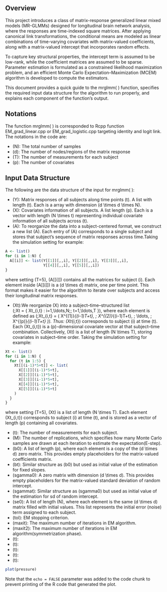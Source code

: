 ## Overview

This project introduces a class of matrix-response generalized linear mixed models (MR-GLMMs) designed for longitudinal brain network analysis, where the responses are time-indexed square matrices. After applying canonical link transformations, the conditional means are modeled as linear combinations of time-varying covariates with matrix-valued coefficients, along with a matrix-valued intercept that incorporates random effects.

To capture key structural properties, the intercept term is assumed to be low-rank, while the coefficient matrices are assumed to be sparse. Parameter estimation is formulated as a constrained likelihood maximization problem, and an efficient Monte Carlo Expectation–Maximization (MCEM) algorithm is developed to compute the estimators.

This document provides a quick guide to the mrglmm( ) function, specifies the required input data structure for the algorithm to run properly, and explains each component of the function’s output.


## Notations
The function mrglmm( ) is corresponded to Rcpp function EM_grad_linear.cpp or EM_grad_logistic.cpp targeting identity and logit link. The notations in the code are:

- \(N\): The total number of samples  
- \(d\): The number of nodes/regions of the matrix response  
- \(T\): The number of measurements for each subject  
- \(p\): The number of covariates  

## Input Data Structure
The following are the data structure of the input for mrglmm( ):

- \(Y\): Matrix responses of all subjects along time points \(t\). A list with length \(t\). Each is a array with dimension \(d \times d \times N\).
- \(X\): Covariates information of all subjects. A list length \(p\). Each is a vector with length \(N \times t\) representing individual covariate information of all subjects across \(t\). 
- \(A\): To reorganize the data into a subject-centered format, we construct a new list \(A\). Each entry of \(A\) corresponds to a single subject and stores that subject’s sequence of matrix responses across time.Taking the simulation setting for example:
```r
A <- list()
for (i in 1:N) {
  A[[i]] <- list(Y[[1]][,,i], Y[[2]][,,i], Y[[3]][,,i], 
                 Y[[4]][,,i], Y[[5]][,,i])
}
```
where setting \(T=5\), \(A[[i]]\) contains all the matrices for subject \(i\). Each element inside \(A[[i]]\) is a \(d \times d\) matrix, one per time point. This format makes it easier for the algorithm to iterate over subjects and access their longitudinal matrix responses.

- \(Xt\):We reorganize \(X\) into a subject–time–structured list  
\(\;Xt = \{ Xt_{i,t} : i=1,\ldots,N;\; t=1,\ldots,T \}\),  where each element is defined as \(\;Xt_{i,t} = ( X^{(1)}_{(i-1)T+t}, \; X^{(2)}_{(i-1)T+t}, \; \ldots, \; X^{(p)}_{(i-1)T+t} )\).  Thus:  \(Xt_{i,t}\) corresponds to subject \(i\) at time \(t\). Each \(Xt_{i,t}\) is a \(p\)-dimensional covariate vector at that subject–time combination. Collectively, \(Xt\) is a list of length \(N \times T\), storing covariates in subject–time order. Taking the simulation setting for example:
```r
Xt <- list()
for (i in 1:N) {
  for (t in 1:5) {
    Xt[[(i-1)*5+t]] <- list(
      X[[1]][(i-1)*5+t],
      X[[2]][(i-1)*5+t],
      X[[3]][(i-1)*5+t],
      X[[4]][(i-1)*5+t],
      X[[5]][(i-1)*5+t]
    )
  }
}
```
where setting \(T=5\), \(Xt\) is a list of length \(N \times T\). Each element \(Xt_{i,t}\) corresponds to subject \(i\) at time \(t\), and is stored as a vector of length \(p\) containing all covariates.

- \(t\): The number of measurements for each subject.
- \(M\): The number of replications, which specifies how many Monte Carlo samples are drawn at each iteration to estimate the expectation(E-step).
- \(b0\): A list of length \(p\), where each element is a copy of the \(d \times d\) zero matrix. This provides empty placeholders for the matrix-valued coefficients matrix.  
- \(bt\): Similar structure as \(b0\) but used as initial value of the estimation for fixed slopes.
- \(sgamma0\): A zero matrix with dimension \(d \times d\). This provides empty placeholders for the matrix-valued standard deviation of random intercept. 
- \(sgammat\): Similar structure as \(sgamma0\) but used as initial value of the estimation for sd of random intercept. 
- \(se0\): A list of length \(N\), where each element is the same \(d \times d\) matrix filled with initial values. This list represents the initial error (noise) term assigned to each subject.
- \(tol\): EM stopping criterion.
- \(maxit\): The maximum number of iterations in EM algorithm.
- \(maxit2\): The maximum number of iterations in EM algorithm(symmetrization phase).
- \(t\):
- \(t\):
- \(t\):
- \(t\):
- \(t\):
 


```R
plot(pressure)
```

Note that the `echo = FALSE` parameter was added to the code chunk to prevent printing of the R code that generated the plot.

